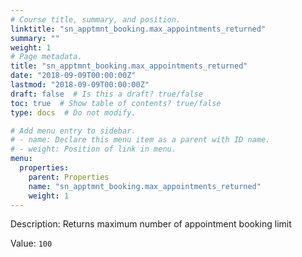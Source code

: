 ```yaml
---
# Course title, summary, and position.
linktitle: "sn_apptmnt_booking.max_appointments_returned"
summary: ""
weight: 1
# Page metadata.
title: "sn_apptmnt_booking.max_appointments_returned"
date: "2018-09-09T00:00:00Z"
lastmod: "2018-09-09T00:00:00Z"
draft: false  # Is this a draft? true/false
toc: true  # Show table of contents? true/false
type: docs  # Do not modify.

# Add menu entry to sidebar.
# - name: Declare this menu item as a parent with ID name.
# - weight: Position of link in menu.
menu:
  properties:
    parent: Properties
    name: "sn_apptmnt_booking.max_appointments_returned"
    weight: 1
---
```


Description: Returns maximum number of appointment booking limit


Value: `100`